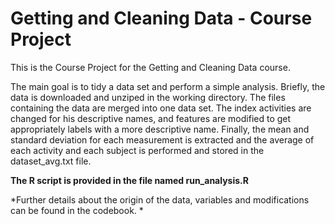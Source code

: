 # Getting and Cleaning Data - Course Project

This is the Course Project for the Getting and Cleaning Data course.

The main goal is to tidy a data set and perform a simple analysis. Briefly, the data is downloaded and unziped in the working directory. The files containing the data are merged into one data set. The index activities are changed for his descriptive names, and features are modified to get appropriately labels with a more descriptive name. Finally, the mean and standard deviation for each measurement is extracted and the average of each activity and each subject is performed and stored in the dataset_avg.txt file.

**The R script is provided in the file named run_analysis.R**

*Further details about the origin of the data, variables and modifications can be found in the codebook. *
